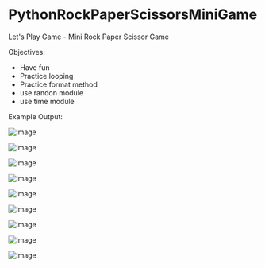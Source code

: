# PythonRockPaperScissorsMiniGame
Let's Play Game - Mini Rock Paper Scissor Game

Objectives:
- Have fun
- Practice looping
- Practice format method
- use randon module
- use time module


Example Output:

![image](https://user-images.githubusercontent.com/97081479/179338685-fea89ed3-e547-4cc2-9b5d-079510abc808.png)

![image](https://user-images.githubusercontent.com/97081479/179338690-95dc6613-cabf-4548-b225-47de1152c0e4.png)

![image](https://user-images.githubusercontent.com/97081479/179338710-efe2af2e-dd66-4028-9a57-7c7f82746af2.png)

![image](https://user-images.githubusercontent.com/97081479/179338540-8083b769-7ec2-47ab-927d-6b8b3416da1b.png)

![image](https://user-images.githubusercontent.com/97081479/179338556-9cfa3bb5-e702-461d-9bf4-d9ae4296bb31.png)

![image](https://user-images.githubusercontent.com/97081479/179338577-e6c7e8ff-e35b-4391-8cec-373b168ef6d0.png)

![image](https://user-images.githubusercontent.com/97081479/179338597-b207d0b8-df07-4a3b-aeb1-6a5041e06d50.png)

![image](https://user-images.githubusercontent.com/97081479/179338599-b790cacf-527f-4f13-953b-491f100bcad6.png)

![image](https://user-images.githubusercontent.com/97081479/179338612-a007c854-6455-4af9-82df-8f022b869490.png)




